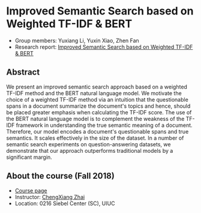 # Improved Semantic Search based on Weighted TF-IDF & BERT

- Group members: Yuxiang Li, Yuxin Xiao, Zhen Fan
- Research report: [Improved Semantic Search based on Weighted TF-IDF & BERT](report/final_report.pdf)

## Abstract
We present an improved semantic search approach based on a weighted TF-IDF method and the BERT natural language model. We motivate the choice of a weighted TF-IDF method via an intuition that the questionable spans in a document summarize the document's topics and hence, should be placed greater emphasis when calculating the TF-IDF score. The use of the BERT natural language model is to complement the weakness of the TF-IDF framework in understanding the true semantic meaning of a document. Therefore, our model encodes a document's questionable spans and true semantics. It scales effectively in the size of the dataset. In a number of semantic search experiments on question-answering datasets, we demonstrate that our approach outperforms traditional models by a significant margin.

## About the course (Fall 2018)
- [Course page](http://times.cs.uiuc.edu/course/510f18/)
- Instructor: [ChengXiang Zhai](http://czhai.cs.illinois.edu/)
- Location: 0216 Siebel Center (SC), UIUC
